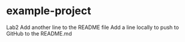 # example-project
Lab2
Add another line to the README file
Add a line locally to push to GitHub to the README.md
